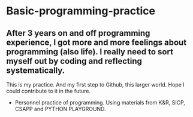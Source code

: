 # Basic-programming-practice #

## After 3 years on and off programming experience, I got more and more feelings about programming (also life). I really need to sort myself out by coding and reflecting systematically. ##

This is my practice. And my first step to Github, this larger world. Hope I could contribute to it in the future.
- Personnel practice of programming. Using materials from K&amp;R, SICP, CSAPP and PYTHON PLAYGROUND.




